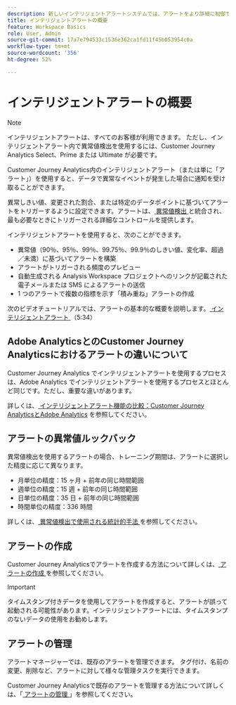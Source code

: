 ```yaml
---
description: 新しいインテリジェントアラートシステムでは、アラートをより詳細に制御でき、異常値検出とアラートシステムが統合されます。
title: インテリジェントアラートの概要
feature: Workspace Basics
role: User, Admin
source-git-commit: 17a7e794533c1536e362ca1fd11f45b053954c0a
workflow-type: tm+mt
source-wordcount: '356'
ht-degree: 52%

---
```


# インテリジェントアラートの概要

>[!NOTE]
>
>インテリジェントアラートは、すべてのお客様が利用できます。 ただし、インテリジェントアラート内で異常値検出を使用するには、Customer Journey Analytics Select、Prime または Ultimate が必要です。

Customer Journey Analytics内のインテリジェントアラート（または単に「アラート」）を使用すると、データで異常なイベントが発生した場合に通知を受け取ることができます。

異常しきい値、変更された割合、または特定のデータポイントに基づいてアラートをトリガーするように設定できます。アラートは、[ 異常値検出 ](/help/analysis-workspace/c-anomaly-detection/anomaly-detection.md) と統合され、最も必要なときにトリガーされる詳細なコントロールを提供します。

インテリジェントアラートを使用すると、次のことができます。

* 異常値（90％、95％、99％、99.75％、99.9％のしきい値、変化率、超過／未満）に基づいてアラートを構築
* アラートがトリガーされる頻度のプレビュー
* 自動生成される Analysis Workspace プロジェクトへのリンクが記載された電子メールまたは SMS によるアラートの送信
* 1 つのアラートで複数の指標を示す「積み重ね」アラートの作成

次のビデオチュートリアルでは、アラートの基本的な概要を説明します。[ インテリジェントアラート ](https://experienceleague.adobe.com/docs/analytics-learn/tutorials/data-science/intelligent-alerts.html?lang=ja) （5:34）

## Adobe AnalyticsとのCustomer Journey Analyticsにおけるアラートの違いについて

Customer Journey Analytics でインテリジェントアラートを使用するプロセスは、Adobe Analytics でインテリジェントアラートを使用するプロセスとほとんど同じです。ただし、重要な違いがあります。

詳しくは、[ インテリジェントアラート機能の比較：Customer Journey AnalyticsとAdobe Analytics](/help/analysis-workspace/c-intelligent-alerts/alerts-feature-comparison.md) を参照してください。

## アラートの異常値ルックバック

異常値検出を使用するアラートの場合、トレーニング期間は、アラートに選択した精度に応じて異なります。

* 月単位の精度：15 ヶ月 + 前年の同じ時間範囲
* 週単位の精度：15 週 + 前年の同じ時間範囲
* 日単位の精度：35 日 + 前年の同じ時間範囲
* 時間単位の精度：336 時間

詳しくは、[ 異常値検出で使用される統計的手法 ](/help/analysis-workspace/c-anomaly-detection/statistics-anomaly-detection.md) を参照してください。

## アラートの作成

Customer Journey Analyticsでアラートを作成する方法について詳しくは、[ アラートの作成 ](/help/analysis-workspace/c-intelligent-alerts/alert-builder.md) を参照してください。

>[!IMPORTANT]
>
>タイムスタンプ付きデータを使用してアラートを作成すると、アラートが誤って起動される可能性があります。インテリジェントアラートには、タイムスタンプのないデータの使用をお勧めします。

## アラートの管理

アラートマネージャーでは、既存のアラートを管理できます。 タグ付け、名前の変更、削除など、アラートに対して様々な管理タスクを実行できます。

Customer Journey Analyticsで既存のアラートを管理する方法について詳しくは、「[ アラートの管理 ](/help/analysis-workspace/c-intelligent-alerts/alert-manager.md)」を参照してください。

